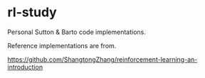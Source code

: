 # rl-study

Personal Sutton & Barto code implementations.

Reference implementations are from.

https://github.com/ShangtongZhang/reinforcement-learning-an-introduction


